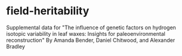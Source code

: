 # field-heritability
Supplemental data for "The influence of genetic factors on hydrogen isotopic variability in leaf waxes: Insights for paleoenvironmental reconstruction"
By Amanda Bender, Daniel Chitwood, and Alexander Bradley
